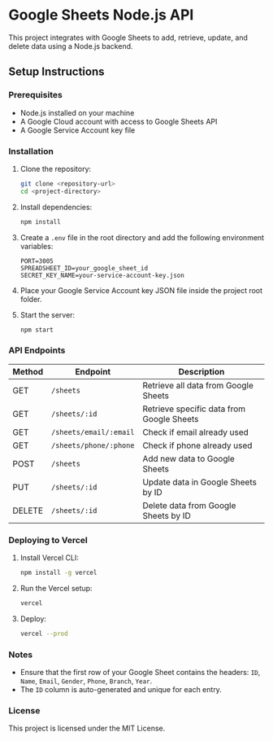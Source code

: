 # Google Sheets Node.js API

This project integrates with Google Sheets to add, retrieve, update, and delete data using a Node.js backend.

## Setup Instructions

### Prerequisites
- Node.js installed on your machine
- A Google Cloud account with access to Google Sheets API
- A Google Service Account key file

### Installation

1. Clone the repository:
   ```sh
   git clone <repository-url>
   cd <project-directory>
   ```

2. Install dependencies:
   ```sh
   npm install
   ```

3. Create a `.env` file in the root directory and add the following environment variables:
   ```env
   PORT=3005
   SPREADSHEET_ID=your_google_sheet_id
   SECRET_KEY_NAME=your-service-account-key.json
   ```

4. Place your Google Service Account key JSON file inside the project root folder.

5. Start the server:
   ```sh
   npm start
   ```

### API Endpoints

| Method | Endpoint | Description |
|--------|---------|-------------|
| GET | `/sheets` | Retrieve all data from Google Sheets |
| GET | `/sheets/:id` | Retrieve specific data from Google Sheets |
| GET | `/sheets/email/:email` | Check if email already used |
| GET | `/sheets/phone/:phone` | Check if phone already used |
| POST | `/sheets` | Add new data to Google Sheets |
| PUT | `/sheets/:id` | Update data in Google Sheets by ID |
| DELETE | `/sheets/:id` | Delete data from Google Sheets by ID |

### Deploying to Vercel

1. Install Vercel CLI:
   ```sh
   npm install -g vercel
   ```

2. Run the Vercel setup:
   ```sh
   vercel
   ```

3. Deploy:
   ```sh
   vercel --prod
   ```

### Notes
- Ensure that the first row of your Google Sheet contains the headers: `ID`, `Name`, `Email`, `Gender`, `Phone`, `Branch`, `Year`.
- The `ID` column is auto-generated and unique for each entry.

### License
This project is licensed under the MIT License.
